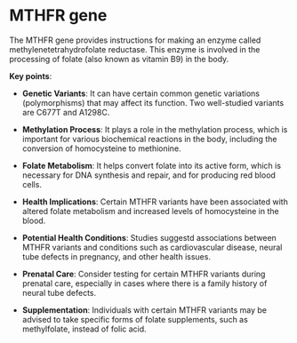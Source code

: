 <!--
source: gpt-3 + jph editing
tags: genes
-->

# MTHFR gene

The MTHFR gene provides instructions for making an enzyme called methylenetetrahydrofolate reductase. This enzyme is involved in the processing of folate (also known as vitamin B9) in the body.

**Key points**:

* **Genetic Variants**: It can have certain common genetic variations (polymorphisms) that may affect its function. Two well-studied variants are C677T and A1298C.

* **Methylation Process**: It plays a role in the methylation process, which is important for various biochemical reactions in the body, including the conversion of homocysteine to methionine.

* **Folate Metabolism**: It helps convert folate into its active form, which is necessary for DNA synthesis and repair, and for producing red blood cells.

* **Health Implications**: Certain MTHFR variants have been associated with altered folate metabolism and increased levels of homocysteine in the blood.

* **Potential Health Conditions**: Studies suggestd associations between MTHFR variants and conditions such as cardiovascular disease, neural tube defects in pregnancy, and other health issues.

* **Prenatal Care**: Consider testing for certain MTHFR variants during prenatal care, especially in cases where there is a family history of neural tube defects.

* **Supplementation**: Individuals with certain MTHFR variants may be advised to take specific forms of folate supplements, such as methylfolate, instead of folic acid.

